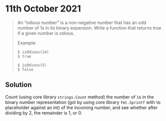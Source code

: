 # 11th October 2021

> An “odious number” is a non-negative number that has an odd number of 1s in its binary expansion. Write a function that returns true if a given number is odious.
>
> Example:
> ```shell
> $ isOdious(14)
> $ true
> 
> $ isOdious(5)
> $ false
> ```

## Solution

Count (using core library `strings.Count` method) the number of `1`s in the binary number representation (got by using core library `fmt.Sprintf` with `%b` placeholder against an int) of the incoming number, and see whether after dividing by 2, the remainder is 1, or 0.
